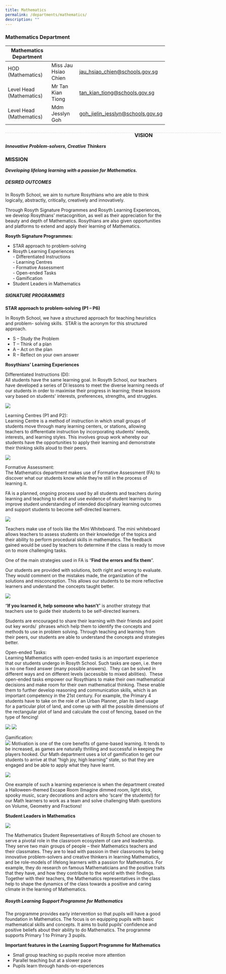 ```yaml
---
title: Mathematics
permalink: /departments/mathematics/
description: ""
---
```

### Mathematics Department

| Mathematics Department |  | |
| -------- | -------- | -------- |
| HOD (Mathematics) | Miss Jau Hsiao Chien | jau_hsiao_chien@schools.gov.sg |
| Level Head (Mathematics) | Mr Tan Kian Tiong | tan_kian_tiong@schools.gov.sg | 
| Level Head (Mathematics) | Mdm Jesslyn Goh | goh_jielin_jesslyn@schools.gov.sg | 

<div style="line-height: 19.6px; width: 408px; float: left;"><div style="margin-top: 8px; margin-bottom: 8px; line-height: 19.6px; width: 680px; border-bottom: 1px dashed rgb(204, 204, 204); height: 1px; clear: both;"></div></div>

### VISION

***Innovative Problem-solvers, Creative Thinkers*** 

### MISSION

***Developing lifelong learning with a passion for Mathematics.***

##### DESIRED OUTCOMES

In Rosyth School, we aim to nurture Rosythians who are able to think logically, abstractly, critically, creatively and innovatively.

Through Rosyth Signature Programmes and Rosyth Learning Experiences, we develop Rosythians’ metacognition, as well as their appreciation for the beauty and depth of Mathematics. Rosythians are also given opportunities and platforms to extend and apply their learning of Mathematics.

**Rosyth Signature Programmes:**

* STAR approach to problem-solving
* Rosyth Learning Experiences <br>
         - Differentiated Instructions <br>
				 - Learning Centres <br>
				 - Formative Assessment <br>
				 - Open-ended Tasks <br>
				 - Gamification <br>
* Student Leaders in Mathematics

##### SIGNATURE PROGRAMMES

**STAR approach to problem-solving (P1 – P6)**

In Rosyth School, we have a structured approach for teaching heuristics and problem- solving skills.  STAR is the acronym for this structured approach.

* S – Study the Problem
* T – Think of a plan
* A – Act on the plan
* R – Reflect on your own answer

**Rosythians’ Learning Experiences**

Differentiated Instructions (DI): <br>
All students have the same learning goal. In Rosyth School, our teachers have developed a series of DI lessons to meet the diverse learning needs of our students in order to maximise their progress in learning; these lessons vary based on students' interests, preferences, strengths, and struggles.

![](/images/math1.jpg)

Learning Centres (P1 and P2): <br>
Learning Centre is a method of instruction in which small groups of students move through many learning centers, or stations, allowing teachers to differentiate instruction by incorporating students' needs, interests, and learning styles. This involves group work whereby our students have the opportunities to apply their learning and demonstrate their thinking skills aloud to their peers.

![](/images/Math2.png)

Formative Assessment: <br>
The Mathematics department makes use of Formative Assessment (FA) to discover what our students know while they’re still in the process of learning it.

FA is a planned, ongoing process used by all students and teachers during learning and teaching to elicit and use evidence of student learning to improve student understanding of intended disciplinary learning outcomes and support students to become self-directed learners.

![](/images/math3.png)

Teachers make use of tools like the Mini Whiteboard. The mini whiteboard allows teachers to assess students on their knowledge of the topics and their ability to perform procedural skills in mathematics. The feedback gained would be used by teachers to determine if the class is ready to move on to more challenging tasks.

One of the main strategies used in FA is “**Find the errors and fix them**”.

Our students are provided with solutions, both right and wrong to evaluate.  They would comment on the mistakes made, the organization of the solutions and misconception. This allows our students to be more reflective learners and understand the concepts taught better.

![](/images/math4.png)

“**If you learned it, help someone who hasn’t**” is another strategy that teachers use to guide their students to be self-directed learners.

Students are encouraged to share their learning with their friends and point out key words/  phrases which help them to identify the concepts and methods to use in problem solving. Through teaching and learning from their peers, our students are able to understand the concepts and strategies better.

Open-ended Tasks: <br>
Learning Mathematics with open-ended tasks is an important experience that our students undergo in Rosyth School. Such tasks are open, i.e. there is no one fixed answer (many possible answers).  They can be solved in different ways and on different levels (accessible to mixed abilities).  These open-ended tasks empower our Rosythians to make their own mathematical decisions and make room for their own mathematical thinking. These enable them to further develop reasoning and communication skills, which is an important competency in the 21st century. For example, the Primary 4 students have to take on the role of an Urban Planner, plan its land usage for a particular plot of land, and come up with all the possible dimensions of the rectangular plot of land and calculate the cost of fencing, based on the type of fencing!

![](/images/math5.jpg)
![](/images/math6.png)

Gamification: <br>
![](/images/math7.jpg)
Motivation is one of the core benefits of game-based learning. It tends to be increased, as games are naturally thrilling and successful in keeping the players hooked. Our Math department uses a lot of gamification to get our students to arrive at that “high joy, high learning” state, so that they are engaged and be able to apply what they have learnt.

![](/images/math8.jpg)

One example of such a learning experience is when the department created a Halloween-themed Escape Room (Imagine dimmed room, light stick, spooky music, scary decorations and actors who ‘scare’ the students!) for our Math learners to work as a team and solve challenging Math questions on Volume, Geometry and Fractions!

**Student Leaders in Mathematics**

![](/images/math9.png)

The Mathematics Student Representatives of Rosyth School are chosen to serve a pivotal role in the classroom ecosystem of care and leadership. They serve two main groups of people – their Mathematics teachers and their classmates. They are to lead with passion in their classrooms by being innovative problem-solvers and creative thinkers in learning Mathematics, and be role-models of lifelong learners with a passion for Mathematics. For example, they do research on famous Mathematicians and the positive traits that they have, and how they contribute to the world with their findings.  Together with their teachers, the Mathematics representatives in the class help to shape the dynamics of the class towards a positive and caring climate in the learning of Mathematics.

##### Rosyth Learning Support Programme for Mathematics

The programme provides early intervention so that pupils will have a good foundation in Mathematics. The focus is on equipping pupils with basic mathematical skills and concepts. It aims to build pupils’ confidence and positive beliefs about their ability to do Mathematics. The programme supports Primary 1 to Primary 3 pupils.

**Important features in the Learning Support Programme for Mathematics**

* Small group teaching so pupils receive more attention
* Parallel teaching but at a slower pace
* Pupils learn through hands-on-experiences